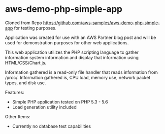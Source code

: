 # aws-demo-php-simple-app

Cloned from Repo https://github.com/aws-samples/aws-demo-php-simple-app for testing purposes.

Application was created for use with an AWS Partner blog post and will be used for demonstration purposes for other web applications.

This web application utilizes the PHP scripting language to gather information system information and display that information using HTML/CSS/Chart.js.

Information gathered is a read-only file handler that reads information from /proc/. Information gathered is, CPU load, memory use, network packet types, and disk use. 

Features:
 - Simple PHP application tested on PHP 5.3 - 5.6
 - Load generation utility included

Other Items:
 - Currently no database test capabilities
